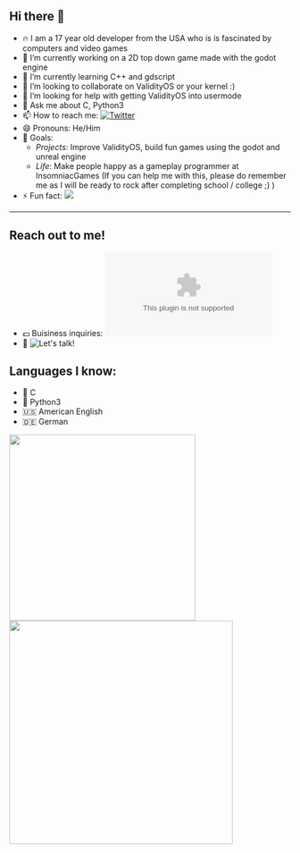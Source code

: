 ## Hi there 👋

- 🔥 I am a 17 year old developer from the USA who is is fascinated by computers and video games
- 🔭 I’m currently working on a 2D top down game made with the godot engine
- 🌱 I’m currently learning C++ and gdscript
- 👯 I’m looking to collaborate on ValidityOS or your kernel :)
- 🤔 I’m looking for help with getting ValidityOS into usermode
- 💬 Ask me about C, Python3
- 📫 How to reach me: [![Twitter][1.2]][1]
- 😄 Pronouns: He/Him
- 🏁 Goals:
  - *Projects*: Improve ValidityOS, build fun games using the godot and unreal engine
  - *Life*: Make people happy as a gameplay programmer at InsomniacGames (If you can help me with this, please do remember me as I will be ready to rock after completing school / college ;) )
- ⚡ Fun fact:  ![](https://komarev.com/ghpvc/?username=V01D-NULL)

<hr>

## Reach out to me!
- 💵 Buisiness inquiries: ![here][2]
- 🙂 ![Let's talk!][1]


## Languages I know:
- 👴 C
- 🐍 Python3
- 🇺🇸 American English
- 🇩🇪 German

<!-- This will place the images next to eachother -->
<a href="#">
  <img align="center" src="https://github-readme-stats.vercel.app/api/top-langs/?username=V01D-NULL&layout=compact" width="333" />
</a>
<a href="#">
  <img align="center" src="https://github-readme-stats.vercel.app/api?username=V01D-NULL&show_icons=true" width="400"/>
</a>

<!-- Icons -->
[1.2]: http://i.imgur.com/wWzX9uB.png (twitter icon without padding)

<!-- All sorts of links -->
[1]: https://twitter.com/V01D29149027
[2]: mailto:timstert23@gmail.com

